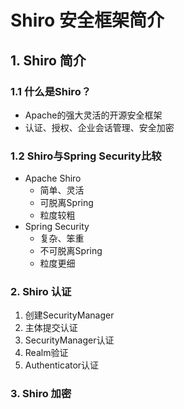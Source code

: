 # Shiro 安全框架简介

## 1. Shiro 简介

### 1.1 什么是Shiro？
- Apache的强大灵活的开源安全框架
- 认证、授权、企业会话管理、安全加密

### 1.2 Shiro与Spring Security比较
- Apache Shiro
    - 简单、灵活
    - 可脱离Spring
    - 粒度较粗
- Spring Security
    - 复杂、笨重
    - 不可脱离Spring
    - 粒度更细
    
### 2. Shiro 认证
1. 创建SecurityManager
2. 主体提交认证
3. SecurityManager认证
4. Realm验证
5. Authenticator认证

### 3. Shiro 加密